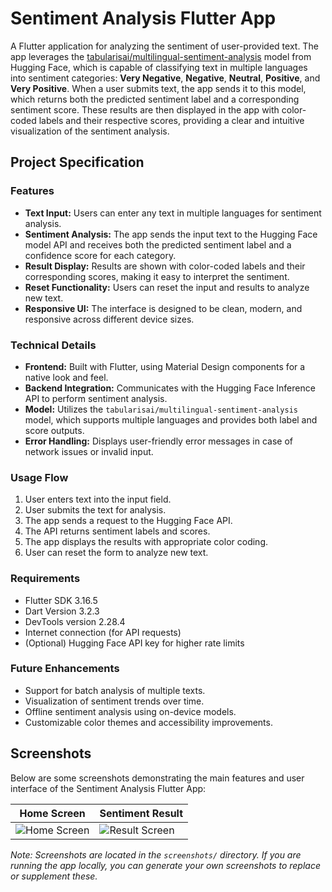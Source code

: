 # Sentiment Analysis Flutter App

A Flutter application for analyzing the sentiment of user-provided text. The app leverages the [tabularisai/multilingual-sentiment-analysis](https://huggingface.co/tabularisai/multilingual-sentiment-analysis) model from Hugging Face, which is capable of classifying text in multiple languages into sentiment categories: **Very Negative**, **Negative**, **Neutral**, **Positive**, and **Very Positive**. When a user submits text, the app sends it to this model, which returns both the predicted sentiment label and a corresponding sentiment score. These results are then displayed in the app with color-coded labels and their respective scores, providing a clear and intuitive visualization of the sentiment analysis.

## Project Specification

### Features

- **Text Input:** Users can enter any text in multiple languages for sentiment analysis.
- **Sentiment Analysis:** The app sends the input text to the Hugging Face model API and receives both the predicted sentiment label and a confidence score for each category.
- **Result Display:** Results are shown with color-coded labels and their corresponding scores, making it easy to interpret the sentiment.
- **Reset Functionality:** Users can reset the input and results to analyze new text.
- **Responsive UI:** The interface is designed to be clean, modern, and responsive across different device sizes.

### Technical Details

- **Frontend:** Built with Flutter, using Material Design components for a native look and feel.
- **Backend Integration:** Communicates with the Hugging Face Inference API to perform sentiment analysis.
- **Model:** Utilizes the `tabularisai/multilingual-sentiment-analysis` model, which supports multiple languages and provides both label and score outputs.
- **Error Handling:** Displays user-friendly error messages in case of network issues or invalid input.

### Usage Flow

1. User enters text into the input field.
2. User submits the text for analysis.
3. The app sends a request to the Hugging Face API.
4. The API returns sentiment labels and scores.
5. The app displays the results with appropriate color coding.
6. User can reset the form to analyze new text.

### Requirements

- Flutter SDK 3.16.5
- Dart Version 3.2.3
- DevTools version 2.28.4
- Internet connection (for API requests)
- (Optional) Hugging Face API key for higher rate limits

### Future Enhancements

- Support for batch analysis of multiple texts.
- Visualization of sentiment trends over time.
- Offline sentiment analysis using on-device models.
- Customizable color themes and accessibility improvements.

## Screenshots

Below are some screenshots demonstrating the main features and user interface of the Sentiment Analysis Flutter App:

| Home Screen                                 | Sentiment Result                                |
| ------------------------------------------- | ----------------------------------------------- |
| ![Home Screen](screenshots/home_screen.png) | ![Result Screen](screenshots/result_screen.png) |

_Note: Screenshots are located in the `screenshots/` directory. If you are running the app locally, you can generate your own screenshots to replace or supplement these._
